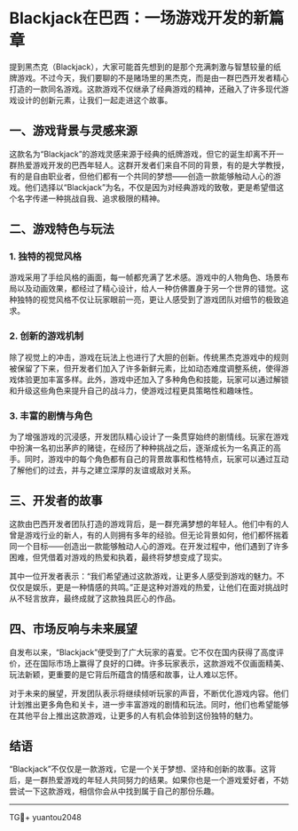 # Blackjack在巴西：一场游戏开发的新篇章

提到黑杰克（Blackjack），大家可能首先想到的是那个充满刺激与智慧较量的纸牌游戏。不过今天，我们要聊的不是赌场里的黑杰克，而是由一群巴西开发者精心打造的一款同名游戏。这款游戏不仅继承了经典游戏的精神，还融入了许多现代游戏设计的创新元素，让我们一起走进这个故事。

## 一、游戏背景与灵感来源

这款名为“Blackjack”的游戏灵感来源于经典的纸牌游戏，但它的诞生却离不开一群热爱游戏开发的巴西年轻人。这群开发者们来自不同的背景，有的是大学教授，有的是自由职业者，但他们都有一个共同的梦想——创造一款能够触动人心的游戏。他们选择以“Blackjack”为名，不仅是因为对经典游戏的致敬，更是希望借这个名字传递一种挑战自我、追求极限的精神。

## 二、游戏特色与玩法

### 1. 独特的视觉风格

游戏采用了手绘风格的画面，每一帧都充满了艺术感。游戏中的人物角色、场景布局以及动画效果，都经过了精心设计，给人一种仿佛置身于另一个世界的错觉。这种独特的视觉风格不仅让玩家眼前一亮，更让人感受到了游戏团队对细节的极致追求。

### 2. 创新的游戏机制

除了视觉上的冲击，游戏在玩法上也进行了大胆的创新。传统黑杰克游戏中的规则被保留了下来，但开发者们加入了许多新鲜元素，比如动态难度调整系统，使得游戏体验更加丰富多样。此外，游戏中还加入了多种角色和技能，玩家可以通过解锁和升级这些角色来提升自己的战斗力，使游戏过程更具策略性和趣味性。

### 3. 丰富的剧情与角色

为了增强游戏的沉浸感，开发团队精心设计了一条贯穿始终的剧情线。玩家在游戏中扮演一名初出茅庐的赌徒，在经历了种种挑战之后，逐渐成长为一名真正的高手。同时，游戏中的每个角色都有自己的背景故事和性格特点，玩家可以通过互动了解他们的过去，并与之建立深厚的友谊或敌对关系。

## 三、开发者的故事

这款由巴西开发者团队打造的游戏背后，是一群充满梦想的年轻人。他们中有的人曾是游戏行业的新人，有的人则拥有多年的经验。但无论背景如何，他们都怀揣着同一个目标——创造出一款能够触动人心的游戏。在开发过程中，他们遇到了许多困难，但凭借着对游戏的热爱和执着，最终将梦想变成了现实。

其中一位开发者表示：“我们希望通过这款游戏，让更多人感受到游戏的魅力。不仅仅是娱乐，更是一种情感的共鸣。”正是这种对游戏的热爱，让他们在面对挑战时从不轻言放弃，最终成就了这款独具匠心的作品。

## 四、市场反响与未来展望

自发布以来，“Blackjack”便受到了广大玩家的喜爱。它不仅在国内获得了高度评价，还在国际市场上赢得了良好的口碑。许多玩家表示，这款游戏不仅画面精美、玩法新颖，更重要的是它背后所蕴含的情感和故事，让人难以忘怀。

对于未来的展望，开发团队表示将继续倾听玩家的声音，不断优化游戏内容。他们计划推出更多角色和关卡，进一步丰富游戏的剧情和玩法。同时，他们也希望能够在其他平台上推出这款游戏，让更多的人有机会体验到这份独特的魅力。

## 结语

“Blackjack”不仅仅是一款游戏，它是一个关于梦想、坚持和创新的故事。这背后，是一群热爱游戏的年轻人共同努力的结果。如果你也是一个游戏爱好者，不妨尝试一下这款游戏，相信你会从中找到属于自己的那份乐趣。

---

TG💪+ yuantou2048
